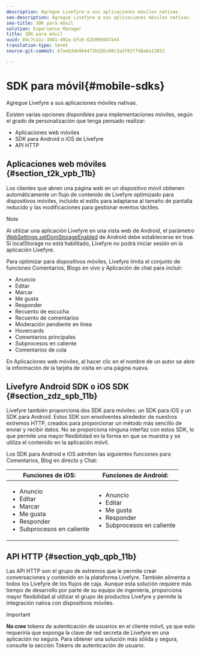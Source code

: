 ```yaml
---
description: Agregue Livefyre a sus aplicaciones móviles nativas.
seo-description: Agregue Livefyre a sus aplicaciones móviles nativas.
seo-title: SDK para móvil
solution: Experience Manager
title: SDK para móvil
uuid: 84c7ca1c-3401-492a-bfa5-62b996947a44
translation-type: tm+mt
source-git-commit: 67aeb3de964473b326c88c3a3f81ff48a6a12652

---
```



# SDK para móvil{#mobile-sdks}

Agregue Livefyre a sus aplicaciones móviles nativas.

Existen varias opciones disponibles para implementaciones móviles, según el grado de personalización que tenga pensado realizar:

* Aplicaciones web móviles
* SDK para Android o iOS de Livefyre
* API HTTP

## Aplicaciones web móviles {#section_t2k_vpb_11b}

Los clientes que abren una página web en un dispositivo móvil obtienen automáticamente un flujo de contenido de Livefyre optimizado para dispositivos móviles, incluido el estilo para adaptarse al tamaño de pantalla reducido y las modificaciones para gestionar eventos táctiles.

>[!NOTE]
>
>Al utilizar una aplicación Livefyre en una vista web de Android, el parámetro [WebSettings.setDomStorageEnabled](https://developer.android.com/reference/android/webkit/WebSettings.html) de Android debe establecerse en true. Si localStorage no está habilitado, Livefyre no podrá iniciar sesión en la aplicación Livefyre.

Para optimizar para dispositivos móviles, Livefyre limita el conjunto de funciones Comentarios, Blogs en vivo y Aplicación de chat para incluir:

* Anuncio
* Editar 
* Marcar
* Me gusta
* Responder
* Recuento de escucha
* Recuento de comentarios
* Moderación pendiente en línea
* Hovercards
* Comentarios principales
* Subprocesos en caliente
* Comentarios de cola

En Aplicaciones web móviles, al hacer clic en el nombre de un autor se abre la información de la tarjeta de visita en una página nueva.

## Livefyre Android SDK o iOS SDK {#section_zdz_spb_11b}

Livefyre también proporciona dos SDK para móviles: un SDK para iOS y un SDK para Android. Estos SDK son envolventes alrededor de nuestros extremos HTTP, creados para proporcionar un método más sencillo de enviar y recibir datos. No se proporciona ninguna interfaz con estos SDK, lo que permite una mayor flexibilidad en la forma en que se muestra y se utiliza el contenido en la aplicación móvil.

Los SDK para Android e iOS admiten las siguientes funciones para Comentarios, Blog en directo y Chat:

| Funciones de iOS: | Funciones de Android: |
|--- |--- |
| <ul><li> Anuncio </li><li>Editar  </li><li>Marcar </li><li>Me gusta </li><li>Responder </li><li>Subprocesos en caliente</li></ul> | <ul><li>Anuncio </li><li>Editar  </li><li>Me gusta </li><li>Responder </li><li>Subprocesos en caliente</li></ul> |

## API HTTP {#section_yqb_qpb_11b}

Las API HTTP son el grupo de extremos que le permite crear conversaciones y contenido en la plataforma Livefyre. También alimenta a todos los Livefyre de los flujos de caja. Aunque esta solución requiere más tiempo de desarrollo por parte de su equipo de ingeniería, proporciona mayor flexibilidad al utilizar el grupo de productos Livefyre y permite la integración nativa con dispositivos móviles.

>[!IMPORTANT]
>
>**No cree** tokens de autenticación de usuarios en el cliente móvil, ya que esto requeriría que exponga la clave de red secreta de Livefyre en una aplicación no segura. Para obtener una solución más sólida y segura, consulte la sección Tokens de autenticación de usuario.

